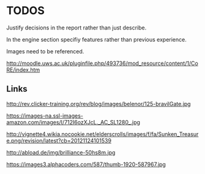 
# TODOS

Justify decisions in the report rather than just describe.

In the engine section specifiy features rather than previous experience.

Images need to be referenced.

http://moodle.uws.ac.uk/pluginfile.php/493736/mod_resource/content/1/CoRE/index.htm


## Links

http://rev.clicker-training.org/rev/blog/images/belenor/125-bravilGate.jpg

https://images-na.ssl-images-amazon.com/images/I/712I6ozXJcL._AC_SL1280_.jpg

http://vignette4.wikia.nocookie.net/elderscrolls/images/f/fa/Sunken_Treasure.png/revision/latest?cb=20121124101539

http://abload.de/img/brilliance-50hs8m.jpg

https://images3.alphacoders.com/587/thumb-1920-587967.jpg